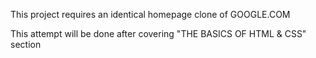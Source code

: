 This project requires an identical homepage clone of GOOGLE.COM

This attempt will be done after covering "THE BASICS OF HTML & CSS" section